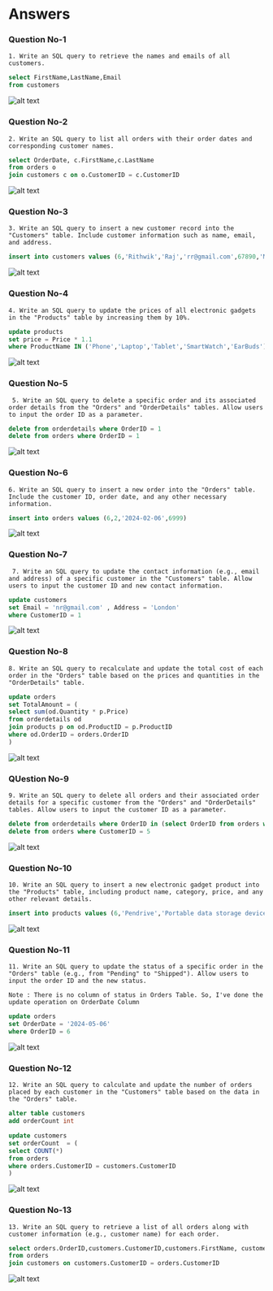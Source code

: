 # Answers

### Question No-1

`1. Write an SQL query to retrieve the names and emails of all customers.
`

```sql
select FirstName,LastName,Email
from customers
```

![alt text](q-1and.png)

### Question No-2

`2. Write an SQL query to list all orders with their order dates and corresponding customer names.
`

```sql
select OrderDate, c.FirstName,c.LastName
from orders o
join customers c on o.CustomerID = c.CustomerID
```

![alt text](q-2ans.png)

### Question No-3

`3. Write an SQL query to insert a new customer record into the "Customers" table. Include customer information such as name, email, and address.
`

```sql
insert into customers values (6,'Rithwik','Raj','rr@gmail.com',67890,'Madinaguda')
```

![alt text](q-3ans.png)

### Question No-4

`4. Write an SQL query to update the prices of all electronic gadgets in the "Products" table by increasing them by 10%.
`

```sql
update products
set price = Price * 1.1
where ProductName IN ('Phone','Laptop','Tablet','SmartWatch','EarBuds')
```

![alt text](q-4ans.png)

### Question No-5

`
5. Write an SQL query to delete a specific order and its associated order details from the "Orders" and "OrderDetails" tables. Allow users to input the order ID as a parameter.`

```sql
delete from orderdetails where OrderID = 1
delete from orders where OrderID = 1
```

![alt text](q-5ans.png)

### Question No-6

`6. Write an SQL query to insert a new order into the "Orders" table. Include the customer ID, order date, and any other necessary information.
`

```sql
insert into orders values (6,2,'2024-02-06',6999)
```

![alt text](q-6ans.png)

### Question No-7

`
7. Write an SQL query to update the contact information (e.g., email and address) of a specific customer in the "Customers" table. Allow users to input the customer ID and new contact information.`

```sql
update customers
set Email = 'nr@gmail.com' , Address = 'London'
where CustomerID = 1
```

![alt text](q-7ans.png)

### Question No-8

`8. Write an SQL query to recalculate and update the total cost of each order in the "Orders" table based on the prices and quantities in the "OrderDetails" table.
`

```sql
update orders
set TotalAmount = (
select sum(od.Quantity * p.Price)
from orderdetails od
join products p on od.ProductID = p.ProductID
where od.OrderID = orders.OrderID
)
```

![alt text](q-8ans.png)

### QUestion No-9

`9. Write an SQL query to delete all orders and their associated order details for a specific customer from the "Orders" and "OrderDetails" tables. Allow users to input the customer ID as a parameter.
`

```sql
delete from orderdetails where OrderID in (select OrderID from orders where CustomerID = 5)
delete from orders where CustomerID = 5
```

![alt text](q-9ans.png)

### Question No-10

`10. Write an SQL query to insert a new electronic gadget product into the "Products" table, including product name, category, price, and any other relevant details.
`

```sql
insert into products values (6,'Pendrive','Portable data storage device',1299)
```

![alt text](q-10ans.png)

### Question No-11

`11. Write an SQL query to update the status of a specific order in the "Orders" table (e.g., from "Pending" to "Shipped"). Allow users to input the order ID and the new status.`

`Note : There is no column of status in Orders Table. So, I've done the update operation on OrderDate Column`

```sql
update orders
set OrderDate = '2024-05-06'
where OrderID = 6
```

![alt text](q-11ans.png)

### Question No-12

`12. Write an SQL query to calculate and update the number of orders placed by each customer in the "Customers" table based on the data in the "Orders" table.
`

```sql
alter table customers
add orderCount int

update customers
set orderCount  = (
select COUNT(*)
from orders
where orders.CustomerID = customers.CustomerID
)
```

![alt text](q-12ans.png)

### Question No-13

`13. Write an SQL query to retrieve a list of all orders along with customer information (e.g., customer name) for each order.
`

```sql
select orders.OrderID,customers.CustomerID,customers.FirstName, customers.LastName,customers.Email
from orders
join customers on customers.CustomerID = orders.CustomerID
```

![alt text](q-13ans.png)
